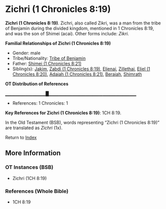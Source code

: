 # Zichri (1 Chronicles 8:19)
**Zichri (1 Chronicles 8:19)**. 
Zichri, also called Zikri, was a man from the tribe of Benjamin during the divided kingdom, mentioned in 1 Chronicles 8:19, and was the son of Shimei (acai). 
Other forms include: 
*Zikri*. 




**Familial Relationships of Zichri (1 Chronicles 8:19)**


* Gender: male
* Tribe/Nationality: [Tribe of Benjamin](../../../groups/md/acai/Benjamin.md)
* Father: [Shimei (1 Chronicles 8:21)](Shimei.11.md)
* Sibling(s): [Jakim](Jakim.md), [Zabdi (1 Chronicles 8:19)](Zabdi.2.md), [Elienai](Elienai.md), [Zillethai](Zillethai.md), [Eliel (1 Chronicles 8:20)](Eliel.2.md), [Adaiah (1 Chronicles 8:21)](Adaiah.2.md), [Beraiah](Beraiah.md), [Shimrath](Shimrath.md)


**OT Distribution of References**

▁▁▁▁▁▁▁▁▁▁▁▁█▁▁▁▁▁▁▁▁▁▁▁▁▁▁▁▁▁▁▁▁▁▁▁▁▁▁
* References: 1 Chronicles: 1



**Key References for Zichri (1 Chronicles 8:19)**: 
1CH 8:19. 


In the Old Testament (BSB), words representing “Zichri (1 Chronicles 8:19)” are translated as 
*Zichri* (1x). 




Return to [Index](00-Index.md)

## More Information

### OT Instances (BSB)

* Zichri (1CH 8:19)



### References (Whole Bible)

* 1CH 8:19



